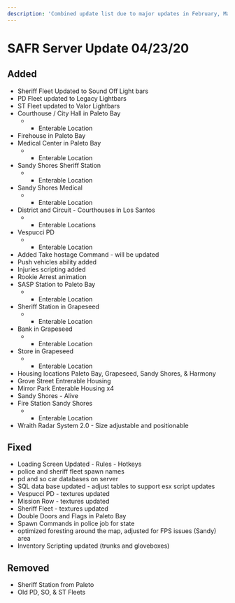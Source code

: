 ```yaml
---
description: 'Combined update list due to major updates in February, March, & April'
---
```


# SAFR Server Update 04/23/20

## Added <a id="added"></a>

* Sheriff Fleet Updated to Sound Off Light bars
* PD Fleet updated to Legacy Lightbars
* ST Fleet updated to Valor Lightbars
* Courthouse / City Hall in Paleto Bay
  *  - Enterable Location 
* Firehouse in Paleto Bay
* Medical Center in Paleto Bay
  *  - Enterable Location 
* Sandy Shores Sheriff Station 
  *  - Enterable Location 
* Sandy Shores Medical 
  *  - Enterable Location 
* District and Circuit - Courthouses in Los Santos 
  *  - Enterable Locations
* Vespucci PD 
  *  - Enterable Location 
* Added Take hostage Command - will be updated 
* Push vehicles ability added
* Injuries scripting added
* Rookie  Arrest animation  
* SASP Station to Paleto Bay 
  *  - Enterable Location 
* Sheriff Station in Grapeseed
  *  - Enterable Location 
* Bank in Grapeseed
  *  - Enterable Location 
* Store in Grapeseed
  *  - Enterable Location 
* Housing locations Paleto Bay, Grapeseed, Sandy Shores, & Harmony 
* Grove Street Entrerable Housing 
* Mirror Park Enterable Housing x4
* Sandy Shores - Alive 
* Fire Station Sandy Shores 
  *  - Enterable Location 
* Wraith Radar System 2.0 - Size adjustable and positionable

## Fixed <a id="added"></a>

* Loading Screen Updated - Rules - Hotkeys 
* police and sheriff fleet spawn names
* pd and so car databases on server
* SQL data base updated - adjust tables to support esx script updates
* Vespucci PD  - textures updated 
* Mission Row - textures updated 
* Sheriff Fleet - textures updated
* Double Doors and Flags in Paleto Bay
* Spawn Commands in police job for state 
* optimized foresting around the map, adjusted for FPS issues \(Sandy\) area
* Inventory Scripting updated  \(trunks and gloveboxes\)

## Removed <a id="added"></a>

* Sheriff Station from Paleto 
* Old PD, SO, & ST Fleets 



